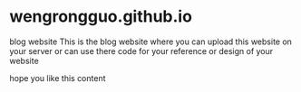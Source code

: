 # wengrongguo.github.io
blog website
This is the blog website where you can upload this website on your server or can use there code for your reference or design of your website


hope you like this content
